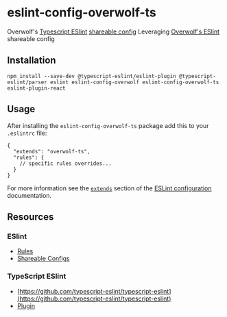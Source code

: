 
# eslint-config-overwolf-ts
Overwolf's [Typescript ESlint](https://github.com/typescript-eslint/typescript-eslint) [shareable config](http://eslint.org/docs/developer-guide/shareable-configs.html)
Leveraging [Overwolf's ESlint](https://github.com/overwolf/eslint-config-overwolf) shareable config  

## Installation
```
npm install --save-dev @typescript-eslint/eslint-plugin @typescript-eslint/parser eslint eslint-config-overwolf eslint-config-overwolf-ts eslint-plugin-react
```

## Usage
After installing the `eslint-config-overwolf-ts` package add this to your `.eslintrc` file:
```
{
  "extends": "overwolf-ts",
  "rules": {
    // specific rules overrides...
  }
}
```
For more information see the [`extends`](http://eslint.org/docs/user-guide/configuring#extending-configuration-files) section of the [ESLint configuration](http://eslint.org/docs/user-guide/configuring) documentation.

## Resources
### ESlint
- [Rules](https://eslint.org/docs/rules/)
- [Shareable Configs](https://eslint.org/docs/developer-guide/shareable-configs)

### TypeScript ESlint
- [https://github.com/typescript-eslint/typescript-eslint](https://github.com/typescript-eslint/typescript-eslint)
- [Plugin](https://github.com/typescript-eslint/typescript-eslint/tree/master/packages/eslint-plugin)
